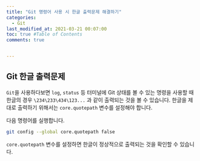 ```yaml
---
title: "Git 명령어 사용 시 한글 출력문제 해결하기"
categories: 
  - Git
last_modified_at: 2021-03-21 00:07:00
toc: true #Table of Contents
comments: true


---
```


## Git 한글 출력문제

`Git`을 사용하다보면 `log`, `status` 등 터미널에 Git 상태를 볼 수 있는 명령을 사용할 때 한글의 경우 `\234\233\434\123...` 과 같이 출력되는 것을 볼 수 있습니다. 한글을 제대로 출력하기 위해서는 `core.quotepath` 변수를 설정해야 합니다.

다음 명령어를 실행합니다.

```bash
git config --global core.quotepath false
```

`core.quotepath` 변수를 설정하면 한글이 정상적으로 출력되는 것을 확인할 수 있습니다.